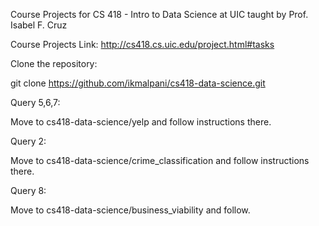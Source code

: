 Course Projects for CS 418 - Intro to Data Science at UIC taught by Prof. Isabel F. Cruz

Course Projects Link: http://cs418.cs.uic.edu/project.html#tasks

Clone the repository:

git clone https://github.com/ikmalpani/cs418-data-science.git

Query 5,6,7:

Move to cs418-data-science/yelp and follow instructions there.

Query 2:

Move to cs418-data-science/crime_classification and follow instructions there.

Query 8:

Move to cs418-data-science/business_viability and follow.
